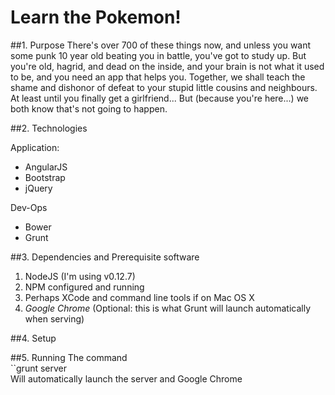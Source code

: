 # Learn the Pokemon!

##1. Purpose
There's over 700 of these things now, and unless you want some punk 10 year old beating you in battle, you've got to study up. But you're old, hagrid, and dead on the inside, and your brain is not what it used to be, and you need an app that helps you. Together, we shall teach the shame and dishonor of defeat to your stupid little cousins and neighbours. At least until you finally get a girlfriend... But (because you're here...) we both know that's not going to happen. 

##2. Technologies

Application: 
  * AngularJS
  * Bootstrap
  * jQuery

Dev-Ops
  * Bower
  * Grunt

##3. Dependencies and Prerequisite software

 1. NodeJS (I'm using v0.12.7)
 2. NPM configured and running
 3. Perhaps XCode and command line tools if on Mac OS X
 4. *Google Chrome* (Optional: this is what Grunt will launch automatically when serving)
 
##4. Setup

##5. Running 
The command  
``grunt server  
Will automatically launch the server and Google Chrome
